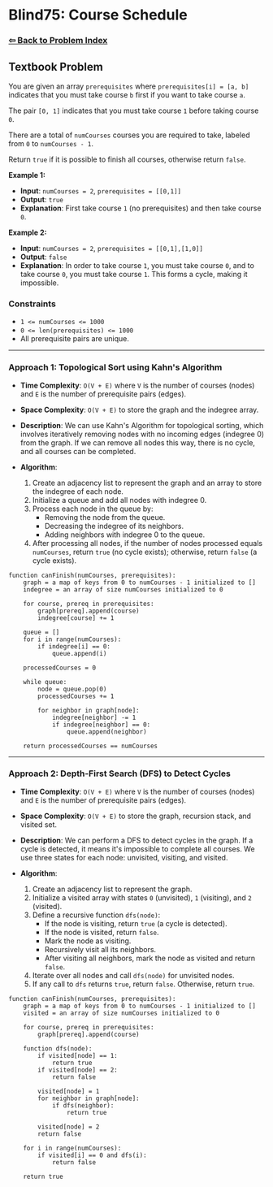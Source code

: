 # Blind75: Course Schedule

### [⇦ Back to Problem Index](../../index.md)

## Textbook Problem

You are given an array `prerequisites` where `prerequisites[i] = [a, b]` indicates that you must take course `b` first if you want to take course `a`.

The pair `[0, 1]` indicates that you must take course `1` before taking course `0`.

There are a total of `numCourses` courses you are required to take, labeled from `0` to `numCourses - 1`.

Return `true` if it is possible to finish all courses, otherwise return `false`.

**Example 1:**

-   **Input**: `numCourses = 2`, `prerequisites = [[0,1]]`
-   **Output**: `true`
-   **Explanation**: First take course `1` (no prerequisites) and then take course `0`.

**Example 2:**

-   **Input**: `numCourses = 2`, `prerequisites = [[0,1],[1,0]]`
-   **Output**: `false`
-   **Explanation**: In order to take course `1`, you must take course `0`, and to take course `0`, you must take course `1`. This forms a cycle, making it impossible.

### Constraints

-   `1 <= numCourses <= 1000`
-   `0 <= len(prerequisites) <= 1000`
-   All prerequisite pairs are unique.

---

### Approach 1: Topological Sort using Kahn's Algorithm

-   **Time Complexity**: `O(V + E)` where `V` is the number of courses (nodes) and `E` is the number of prerequisite pairs (edges).
-   **Space Complexity**: `O(V + E)` to store the graph and the indegree array.
-   **Description**: We can use Kahn's Algorithm for topological sorting, which involves iteratively removing nodes with no incoming edges (indegree 0) from the graph. If we can remove all nodes this way, there is no cycle, and all courses can be completed.
-   **Algorithm**:

    1.  Create an adjacency list to represent the graph and an array to store the indegree of each node.
    2.  Initialize a queue and add all nodes with indegree 0.
    3.  Process each node in the queue by:
        -   Removing the node from the queue.
        -   Decreasing the indegree of its neighbors.
        -   Adding neighbors with indegree 0 to the queue.
    4.  After processing all nodes, if the number of nodes processed equals `numCourses`, return `true` (no cycle exists); otherwise, return `false` (a cycle exists).

```pseudo
function canFinish(numCourses, prerequisites):
    graph = a map of keys from 0 to numCourses - 1 initialized to []
	indegree = an array of size numCourses initialized to 0

	for course, prereq in prerequisites:
		graph[prereq].append(course)
		indegree[course] += 1

	queue = []
	for i in range(numCourses):
		if indegree[i] == 0:
			queue.append(i)

	processedCourses = 0

	while queue:
		node = queue.pop(0)
		processedCourses += 1

		for neighbor in graph[node]:
			indegree[neighbor] -= 1
			if indegree[neighbor] == 0:
				queue.append(neighbor)

	return processedCourses == numCourses
```

---

### Approach 2: Depth-First Search (DFS) to Detect Cycles

-   **Time Complexity**: `O(V + E)` where `V` is the number of courses (nodes) and `E` is the number of prerequisite pairs (edges).
-   **Space Complexity**: `O(V + E)` to store the graph, recursion stack, and visited set.
-   **Description**: We can perform a DFS to detect cycles in the graph. If a cycle is detected, it means it's impossible to complete all courses. We use three states for each node: unvisited, visiting, and visited.
-   **Algorithm**:

    1.  Create an adjacency list to represent the graph.
    2.  Initialize a visited array with states `0` (unvisited), `1` (visiting), and `2` (visited).
    3.  Define a recursive function `dfs(node)`:
        -   If the node is visiting, return `true` (a cycle is detected).
        -   If the node is visited, return `false`.
        -   Mark the node as visiting.
        -   Recursively visit all its neighbors.
        -   After visiting all neighbors, mark the node as visited and return `false`.
    4.  Iterate over all nodes and call `dfs(node)` for unvisited nodes.
    5.  If any call to `dfs` returns `true`, return `false`. Otherwise, return `true`.

```pseudo
function canFinish(numCourses, prerequisites):
    graph = a map of keys from 0 to numCourses - 1 initialized to []
	visited = an array of size numCourses initialized to 0

	for course, prereq in prerequisites:
		graph[prereq].append(course)

	function dfs(node):
		if visited[node] == 1:
			return true
		if visited[node] == 2:
			return false

		visited[node] = 1
		for neighbor in graph[node]:
			if dfs(neighbor):
				return true

		visited[node] = 2
		return false

	for i in range(numCourses):
		if visited[i] == 0 and dfs(i):
			return false

	return true
```
